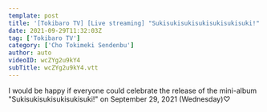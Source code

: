 ```yaml
---
template: post
title: '[Tokibaro TV] [Live streaming] "Sukisukisukisukisukisukisuki!" release commemorative live broadcast special ♡ epi 142'
date: 2021-09-29T11:32:03Z
tag: ['Tokibaro TV']
category: ['Cho Tokimeki Sendenbu']
author: auto 
videoID: wcZYg2u9kY4
subTitle: wcZYg2u9kY4.vtt
---
```

I would be happy if everyone could celebrate the release of the mini-album "Sukisukisukisukisukisuki!" on September 29, 2021 (Wednesday)♡